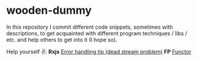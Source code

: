 # wooden-dummy
In this repository I commit different code snippets, sometimes with descriptions,
to get acquainted with different program techniques / libs / etc. and help others 
to get into it (I hope so).

Help yourself :v::
__Rxjs__
[Error handling tip (dead stream problem)](rxjs/error-handling.tip.md)
__FP__
[Functor](fp/functor.md)